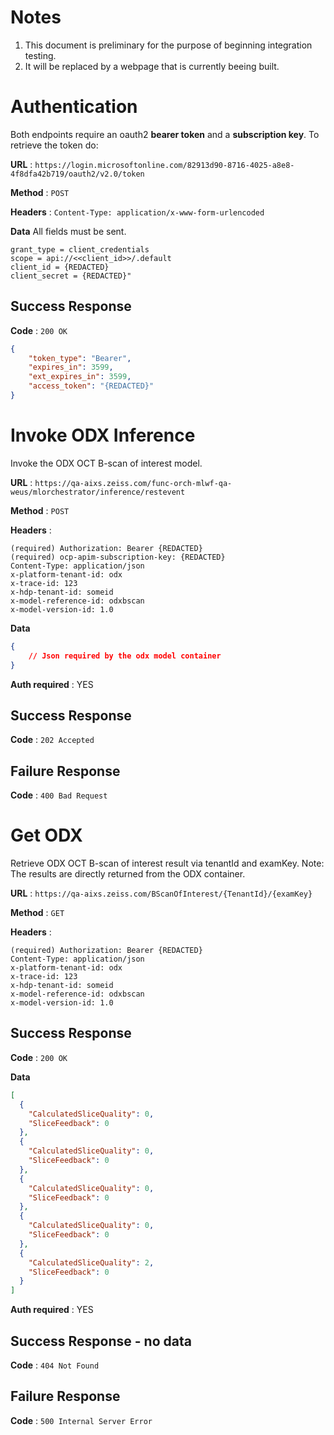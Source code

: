 # Notes
1. This document is preliminary for the purpose of beginning integration testing.
2. It will be replaced by a webpage that is currently beeing built.

# Authentication
Both endpoints require an oauth2 __bearer token__ and a __subscription key__. To retrieve the token do:

**URL** : `https://login.microsoftonline.com/82913d90-8716-4025-a8e8-4f8dfa42b719/oauth2/v2.0/token`

**Method** : `POST`

**Headers** : `Content-Type: application/x-www-form-urlencoded`

**Data**
All fields must be sent.
```
grant_type = client_credentials
scope = api://<<client_id>>/.default
client_id = {REDACTED}
client_secret = {REDACTED}"
```
## Success Response
**Code** : `200 OK`
```json
{
	"token_type": "Bearer",
	"expires_in": 3599,
	"ext_expires_in": 3599,
	"access_token": "{REDACTED}"
}
```
# Invoke ODX Inference

Invoke the ODX OCT B-scan of interest model.

**URL** : `https://qa-aixs.zeiss.com/func-orch-mlwf-qa-weus/mlorchestrator/inference/restevent`

**Method** : `POST`

**Headers** : 

    (required) Authorization: Bearer {REDACTED}
    (required) ocp-apim-subscription-key: {REDACTED}
    Content-Type: application/json
    x-platform-tenant-id: odx
    x-trace-id: 123
    x-hdp-tenant-id: someid
    x-model-reference-id: odxbscan
    x-model-version-id: 1.0

**Data**
```json
{
    // Json required by the odx model container
}
```

**Auth required** : YES

## Success Response

**Code** : `202 Accepted`

## Failure Response

**Code** : `400 Bad Request`

# Get ODX 
Retrieve ODX OCT B-scan of interest result via tenantId and examKey.
Note: The results are directly returned from the ODX container.

**URL** : `https://qa-aixs.zeiss.com/BScanOfInterest/{TenantId}/{examKey}`

**Method** : `GET`

**Headers** : 

    (required) Authorization: Bearer {REDACTED}
    Content-Type: application/json
    x-platform-tenant-id: odx
    x-trace-id: 123
    x-hdp-tenant-id: someid
    x-model-reference-id: odxbscan
    x-model-version-id: 1.0

## Success Response

**Code** : `200 OK`

**Data**
```json
[
  {
    "CalculatedSliceQuality": 0,
    "SliceFeedback": 0
  },
  {
    "CalculatedSliceQuality": 0,
    "SliceFeedback": 0
  },
  {
    "CalculatedSliceQuality": 0,
    "SliceFeedback": 0
  },
  {
    "CalculatedSliceQuality": 0,
    "SliceFeedback": 0
  },
  {
    "CalculatedSliceQuality": 2,
    "SliceFeedback": 0
  }
]
```

**Auth required** : YES
## Success Response - no data
**Code** : `404 Not Found`

## Failure Response
**Code** : `500 Internal Server Error`

